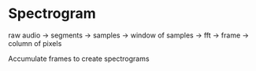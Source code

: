 # Spectrogram

raw audio -> segments -> samples -> window of samples -> fft -> frame -> column of pixels

Accumulate frames to create spectrograms
